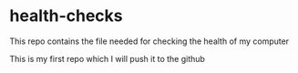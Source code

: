 # health-checks
This repo contains the file needed for checking the health of my computer 

This is my first repo which I will push it to the github

